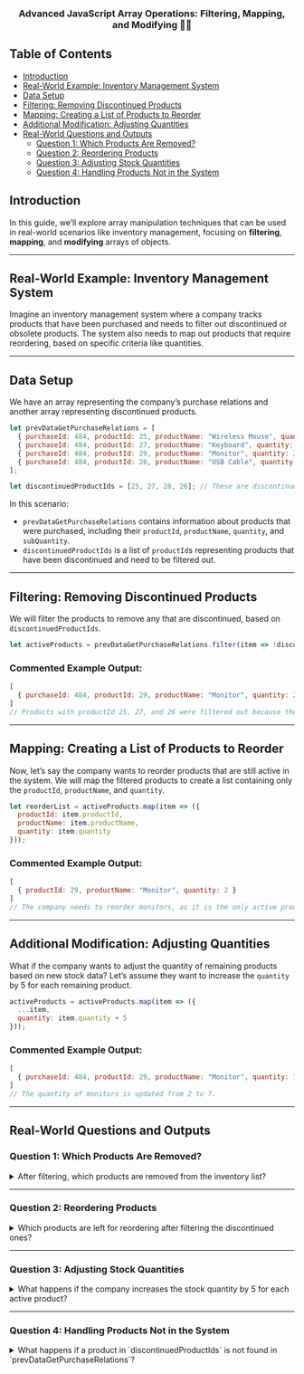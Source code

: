 

<h3 align="center"> Advanced JavaScript Array Operations: Filtering, Mapping, and Modifying 👨‍💻</h3>

## Table of Contents
- [Introduction](#introduction)
- [Real-World Example: Inventory Management System](#real-world-example-inventory-management-system)
- [Data Setup](#data-setup)
- [Filtering: Removing Discontinued Products](#filtering-removing-discontinued-products)
- [Mapping: Creating a List of Products to Reorder](#mapping-creating-a-list-of-products-to-reorder)
- [Additional Modification: Adjusting Quantities](#additional-modification-adjusting-quantities)
- [Real-World Questions and Outputs](#real-world-questions-and-outputs)
  - [Question 1: Which Products Are Removed?](#question-1-which-products-are-removed)
  - [Question 2: Reordering Products](#question-2-reordering-products)
  - [Question 3: Adjusting Stock Quantities](#question-3-adjusting-stock-quantities)
  - [Question 4: Handling Products Not in the System](#question-4-handling-products-not-in-the-system)

## Introduction
In this guide, we’ll explore array manipulation techniques that can be used in real-world scenarios like inventory management, focusing on **filtering**, **mapping**, and **modifying** arrays of objects.

---

## Real-World Example: Inventory Management System
Imagine an inventory management system where a company tracks products that have been purchased and needs to filter out discontinued or obsolete products. The system also needs to map out products that require reordering, based on specific criteria like quantities.

---

## Data Setup
We have an array representing the company’s purchase relations and another array representing discontinued products.

```javascript
let prevDataGetPurchaseRelations = [
  { purchaseId: 484, productId: 25, productName: "Wireless Mouse", quantity: 2, subQuantity: 0 },
  { purchaseId: 484, productId: 27, productName: "Keyboard", quantity: 2, subQuantity: 0 },
  { purchaseId: 484, productId: 29, productName: "Monitor", quantity: 2, subQuantity: 0 },
  { purchaseId: 484, productId: 26, productName: "USB Cable", quantity: 2, subQuantity: 0 }
];

let discontinuedProductIds = [25, 27, 28, 26]; // These are discontinued products.
```

In this scenario:
- `prevDataGetPurchaseRelations` contains information about products that were purchased, including their `productId`, `productName`, `quantity`, and `subQuantity`.
- `discontinuedProductIds` is a list of `productId`s representing products that have been discontinued and need to be filtered out.

---

## Filtering: Removing Discontinued Products
We will filter the products to remove any that are discontinued, based on `discontinuedProductIds`.

```javascript
let activeProducts = prevDataGetPurchaseRelations.filter(item => !discontinuedProductIds.includes(item.productId));
```

### Commented Example Output:

```javascript
[
  { purchaseId: 484, productId: 29, productName: "Monitor", quantity: 2, subQuantity: 0 }
]
// Products with productId 25, 27, and 26 were filtered out because they were discontinued.
```

---

## Mapping: Creating a List of Products to Reorder
Now, let’s say the company wants to reorder products that are still active in the system. We will map the filtered products to create a list containing only the `productId`, `productName`, and `quantity`.

```javascript
let reorderList = activeProducts.map(item => ({
  productId: item.productId,
  productName: item.productName,
  quantity: item.quantity
}));
```

### Commented Example Output:

```javascript
[
  { productId: 29, productName: "Monitor", quantity: 2 }
]
// The company needs to reorder monitors, as it is the only active product left after filtering.
```

---

## Additional Modification: Adjusting Quantities
What if the company wants to adjust the quantity of remaining products based on new stock data? Let’s assume they want to increase the `quantity` by 5 for each remaining product.

```javascript
activeProducts = activeProducts.map(item => ({
  ...item,
  quantity: item.quantity + 5
}));
```

### Commented Example Output:

```javascript
[
  { purchaseId: 484, productId: 29, productName: "Monitor", quantity: 7, subQuantity: 0 }
]
// The quantity of monitors is updated from 2 to 7.
```

---

## Real-World Questions and Outputs

### Question 1: Which Products Are Removed?
<details>
<summary>After filtering, which products are removed from the inventory list?</summary>

```javascript
let discontinuedProducts = prevDataGetPurchaseRelations.filter(item => discontinuedProductIds.includes(item.productId));
console.log(discontinuedProducts);
```

#### Output:

```javascript
[
  { purchaseId: 484, productId: 25, productName: "Wireless Mouse", quantity: 2, subQuantity: 0 },
  { purchaseId: 484, productId: 27, productName: "Keyboard", quantity: 2, subQuantity: 0 },
  { purchaseId: 484, productId: 26, productName: "USB Cable", quantity: 2, subQuantity: 0 }
]
```

**Explanation**: The `Wireless Mouse`, `Keyboard`, and `USB Cable` are discontinued, so they were filtered out.
</details>

---

### Question 2: Reordering Products
<details>
<summary>Which products are left for reordering after filtering the discontinued ones?</summary>

```javascript
console.log(reorderList);
```

#### Output:

```javascript
[
  { productId: 29, productName: "Monitor", quantity: 2 }
]
```

**Explanation**: Only the `Monitor` product remains active in the inventory system and needs to be reordered.
</details>

---

### Question 3: Adjusting Stock Quantities
<details>
<summary>What happens if the company increases the stock quantity by 5 for each active product?</summary>

```javascript
console.log(activeProducts);
```

#### Output:

```javascript
[
  { purchaseId: 484, productId: 29, productName: "Monitor", quantity: 7, subQuantity: 0 }
]
```

**Explanation**: The `Monitor` product’s stock has been updated from 2 to 7 after adding 5 to the original quantity.
</details>

---

### Question 4: Handling Products Not in the System
<details>
<summary>What happens if a product in `discontinuedProductIds` is not found in `prevDataGetPurchaseRelations`?</summary>

```javascript
let prevDataGetPurchaseRelations = [
  { purchaseId: 484, productId: 29, productName: "Monitor", quantity: 2, subQuantity: 0 }
];

let discontinuedProductIds = [25, 27, 28, 26];

let activeProducts = prevDataGetPurchaseRelations.filter(item => !discontinuedProductIds.includes(item.productId));
console.log(activeProducts);
```

#### Output:

```javascript
[
  { purchaseId: 484, productId: 29, productName: "Monitor", quantity: 2, subQuantity: 0 }
]
```

**Explanation**: None of the discontinued product IDs were found in the purchase data, so no products were filtered out.
</details>
